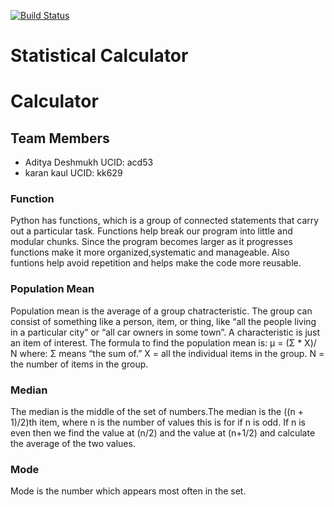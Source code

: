 [![Build Status](https://travis-ci.org/adityacd/StatisticalCalculator.svg?branch=master)](https://travis-ci.org/adityacd/StatisticalCalculator)

# Statistical Calculator

# Calculator

## Team Members
* Aditya Deshmukh UCID: acd53
* karan kaul UCID: kk629

### Function
Python has functions, which is a group of connected statements that carry out a particular task. Functions help break our program into little and modular chunks. Since the program becomes  larger as it progresses functions make it more organized,systematic and manageable. Also funtions help avoid repetition and helps make the code more reusable. 

### Population Mean
Population mean is the average of a group chatracteristic. The group can consist of something like  a person, item, or thing, like “all the people living in a particular city” or “all car owners in some town”. A characteristic is just an item of interest. 
The formula to find the population mean is:
μ = (Σ * X)/ N
where:
Σ means “the sum of.”
X = all the individual items in the group.
N = the number of items in the group.

### Median 
The median is the middle of the set of numbers.The median is the ((n + 1)/2)th item, where n is the number of values this is for if n is odd. If n is even then we find the value at (n/2) and the value at (n+1/2) and calculate the average of the two values.

### Mode
Mode is the number which appears most often in the set.

